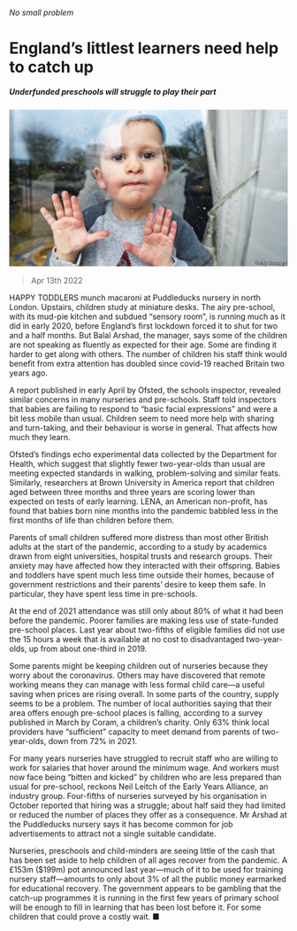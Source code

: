 ###### No small problem

# England’s littlest learners need help to catch up 

##### Underfunded preschools will struggle to play their part 

![image](images/20220416_BRP002_0.jpg) 

> Apr 13th 2022 

HAPPY TODDLERS munch macaroni at Puddleducks nursery in north London. Upstairs, children study at miniature desks. The airy pre-school, with its mud-pie kitchen and subdued “sensory room”, is running much as it did in early 2020, before England’s first lockdown forced it to shut for two and a half months. But Balal Arshad, the manager, says some of the children are not speaking as fluently as expected for their age. Some are finding it harder to get along with others. The number of children his staff think would benefit from extra attention has doubled since covid-19 reached Britain two years ago.

A report published in early April by Ofsted, the schools inspector, revealed similar concerns in many nurseries and pre-schools. Staff told inspectors that babies are failing to respond to “basic facial expressions” and were a bit less mobile than usual. Children seem to need more help with sharing and turn-taking, and their behaviour is worse in general. That affects how much they learn.


Ofsted’s findings echo experimental data collected by the Department for Health, which suggest that slightly fewer two-year-olds than usual are meeting expected standards in walking, problem-solving and similar feats. Similarly, researchers at Brown University in America report that children aged between three months and three years are scoring lower than expected on tests of early learning. LENA, an American non-profit, has found that babies born nine months into the pandemic babbled less in the first months of life than children before them.

Parents of small children suffered more distress than most other British adults at the start of the pandemic, according to a study by academics drawn from eight universities, hospital trusts and research groups. Their anxiety may have affected how they interacted with their offspring. Babies and toddlers have spent much less time outside their homes, because of government restrictions and their parents’ desire to keep them safe. In particular, they have spent less time in pre-schools.

At the end of 2021 attendance was still only about 80% of what it had been before the pandemic. Poorer families are making less use of state-funded pre-school places. Last year about two-fifths of eligible families did not use the 15 hours a week that is available at no cost to disadvantaged two-year-olds, up from about one-third in 2019.

Some parents might be keeping children out of nurseries because they worry about the coronavirus. Others may have discovered that remote working means they can manage with less formal child care—a useful saving when prices are rising overall. In some parts of the country, supply seems to be a problem. The number of local authorities saying that their area offers enough pre-school places is falling, according to a survey published in March by Coram, a children’s charity. Only 63% think local providers have “sufficient” capacity to meet demand from parents of two-year-olds, down from 72% in 2021.

For many years nurseries have struggled to recruit staff who are willing to work for salaries that hover around the minimum wage. And workers must now face being “bitten and kicked” by children who are less prepared than usual for pre-school, reckons Neil Leitch of the Early Years Alliance, an industry group. Four-fifths of nurseries surveyed by his organisation in October reported that hiring was a struggle; about half said they had limited or reduced the number of places they offer as a consequence. Mr Arshad at the Puddleducks nursery says it has become common for job advertisements to attract not a single suitable candidate.

Nurseries, preschools and child-minders are seeing little of the cash that has been set aside to help children of all ages recover from the pandemic. A £153m ($199m) pot announced last year—much of it to be used for training nursery staff—amounts to only about 3% of all the public money earmarked for educational recovery. The government appears to be gambling that the catch-up programmes it is running in the first few years of primary school will be enough to fill in learning that has been lost before it. For some children that could prove a costly wait. ■

